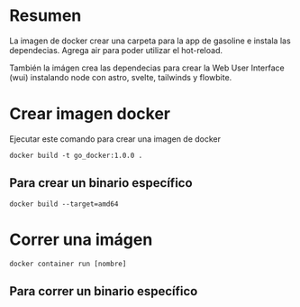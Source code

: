 # Resumen

La imagen de docker crear una carpeta para la app de gasoline e instala las dependecias.
Agrega air para poder utilizar el hot-reload.

También la imágen crea las dependecias para crear la Web User Interface (wui) instalando node con astro, svelte, tailwinds y flowbite.



# Crear imagen docker

Ejecutar este comando para crear una imagen de docker

    docker build -t go_docker:1.0.0 .

## Para crear un binario específico

    docker build --target=amd64

# Correr una imágen

    docker container run [nombre]

## Para correr un binario específico
